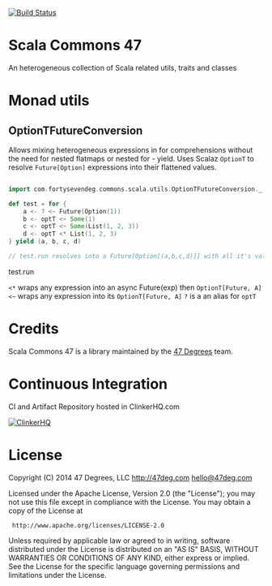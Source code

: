 [![Build Status](https://clinker.47deg.com/desktop/plugin/public/status/scala-commons-47.png?branch=master)](https://clinker.47deg.com/jenkins/job/scala-commons-47/)

# Scala Commons 47

An heterogeneous collection of Scala related utils, traits and classes

# Monad utils

## OptionTFutureConversion

Allows mixing heterogeneous expressions in for comprehensions without the need for nested flatmaps or nested for - yield.
Uses Scalaz ```OptionT``` to resolve ```Future[Option]``` expressions into their flattened values.

```scala

import com.fortysevendeg.commons.scala.utils.OptionTFutureConversion._

def test = for {
    a <- ? <~ Future(Option(1))
    b <- optT <~ Some(1)
    c <- optT <~ Some(List(1, 2, 3))
    d <- optT <* List(1, 2, 3)
} yield (a, b, c, d)

// test.run resolves into a Future[Option[(a,b,c,d)]] with all it's values flattened

````

test.run

```<*``` wraps any expression into an async Future(exp) then ```OptionT[Future, A]```
```<~``` wraps any expression into its ```OptionT[Future, A]```
```?``` is a an alias for ```optT```

# Credits

Scala Commons 47 is a library maintained by the [47 Degrees](http://47deg.com) team.

# Continuous Integration

CI and Artifact Repository hosted in ClinkerHQ.com

[![ClinkerHQ][1]][2]

# License

Copyright (C) 2014 47 Degrees, LLC
http://47deg.com
hello@47deg.com

Licensed under the Apache License, Version 2.0 (the "License");
you may not use this file except in compliance with the License.
You may obtain a copy of the License at

     http://www.apache.org/licenses/LICENSE-2.0

Unless required by applicable law or agreed to in writing, software
distributed under the License is distributed on an "AS IS" BASIS,
WITHOUT WARRANTIES OR CONDITIONS OF ANY KIND, either express or implied.
See the License for the specific language governing permissions and
limitations under the License.

[1]: http://dl.clinkerhq.com/assets/badge/clinker-badge_125x125.png
[2]: http://clinkerhq.com
[4]: https://clinker.47deg.com/jenkins/job/scala-commons-47/


